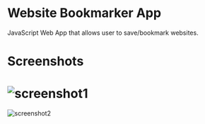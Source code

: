 # Website Bookmarker App
JavaScript Web App that allows user to save/bookmark websites.

# Screenshots
![screenshot1](https://user-images.githubusercontent.com/26147765/41802971-aa315076-7639-11e8-8f05-e6441a1e9c95.png)
=
![screenshot2](https://user-images.githubusercontent.com/26147765/41802972-aa4459c8-7639-11e8-8dcd-78cce2d7dd63.png)
